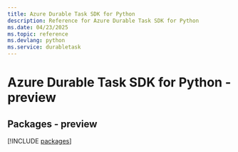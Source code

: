 ```yaml
---
title: Azure Durable Task SDK for Python
description: Reference for Azure Durable Task SDK for Python
ms.date: 04/23/2025
ms.topic: reference
ms.devlang: python
ms.service: durabletask
---
```

# Azure Durable Task SDK for Python - preview
## Packages - preview
[!INCLUDE [packages](durable-task-index.md)]